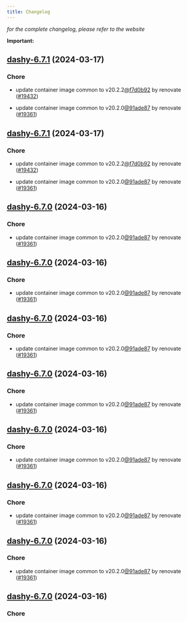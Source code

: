 ```yaml
---
title: Changelog
---
```



*for the complete changelog, please refer to the website*

**Important:**


## [dashy-6.7.1](https://github.com/truecharts/charts/compare/dashy-6.6.0...dashy-6.7.1) (2024-03-17)

### Chore



- update container image common to v20.2.2[@f7d0b92](https://github.com/f7d0b92) by renovate ([#19432](https://github.com/truecharts/charts/issues/19432))

- update container image common to v20.2.0[@91ade87](https://github.com/91ade87) by renovate ([#19361](https://github.com/truecharts/charts/issues/19361))


## [dashy-6.7.1](https://github.com/truecharts/charts/compare/dashy-6.6.0...dashy-6.7.1) (2024-03-17)

### Chore



- update container image common to v20.2.2[@f7d0b92](https://github.com/f7d0b92) by renovate ([#19432](https://github.com/truecharts/charts/issues/19432))

- update container image common to v20.2.0[@91ade87](https://github.com/91ade87) by renovate ([#19361](https://github.com/truecharts/charts/issues/19361))


## [dashy-6.7.0](https://github.com/truecharts/charts/compare/dashy-6.6.0...dashy-6.7.0) (2024-03-16)

### Chore



- update container image common to v20.2.0[@91ade87](https://github.com/91ade87) by renovate ([#19361](https://github.com/truecharts/charts/issues/19361))


## [dashy-6.7.0](https://github.com/truecharts/charts/compare/dashy-6.6.0...dashy-6.7.0) (2024-03-16)

### Chore



- update container image common to v20.2.0[@91ade87](https://github.com/91ade87) by renovate ([#19361](https://github.com/truecharts/charts/issues/19361))


## [dashy-6.7.0](https://github.com/truecharts/charts/compare/dashy-6.6.0...dashy-6.7.0) (2024-03-16)

### Chore



- update container image common to v20.2.0[@91ade87](https://github.com/91ade87) by renovate ([#19361](https://github.com/truecharts/charts/issues/19361))


## [dashy-6.7.0](https://github.com/truecharts/charts/compare/dashy-6.6.0...dashy-6.7.0) (2024-03-16)

### Chore



- update container image common to v20.2.0[@91ade87](https://github.com/91ade87) by renovate ([#19361](https://github.com/truecharts/charts/issues/19361))


## [dashy-6.7.0](https://github.com/truecharts/charts/compare/dashy-6.6.0...dashy-6.7.0) (2024-03-16)

### Chore



- update container image common to v20.2.0[@91ade87](https://github.com/91ade87) by renovate ([#19361](https://github.com/truecharts/charts/issues/19361))


## [dashy-6.7.0](https://github.com/truecharts/charts/compare/dashy-6.6.0...dashy-6.7.0) (2024-03-16)

### Chore



- update container image common to v20.2.0[@91ade87](https://github.com/91ade87) by renovate ([#19361](https://github.com/truecharts/charts/issues/19361))


## [dashy-6.7.0](https://github.com/truecharts/charts/compare/dashy-6.6.0...dashy-6.7.0) (2024-03-16)

### Chore



- update container image common to v20.2.0[@91ade87](https://github.com/91ade87) by renovate ([#19361](https://github.com/truecharts/charts/issues/19361))


## [dashy-6.7.0](https://github.com/truecharts/charts/compare/dashy-6.6.0...dashy-6.7.0) (2024-03-16)

### Chore

